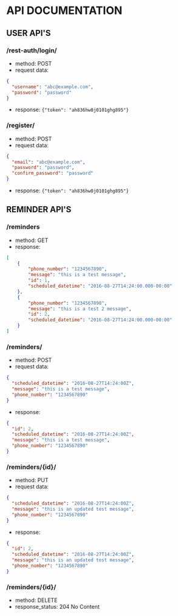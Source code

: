 # API DOCUMENTATION

## USER API'S

### /rest-auth/login/
- method: POST
- request data: 
```json
{
  "username": "abc@example.com",
  "password": "password"
}
```
- response: `{"token": "ah836hw0j0101ghg895"}`

### /register/
- method: POST
- request data:
```json
{
  "email": "abc@example.com",
  "password": "password",
  "confirm_password": "password"
}
```
- response: `{"token": "ah836hw0j0101ghg895"}`

## REMINDER API'S

### /reminders
- method: GET
- response: 
```json
[
    {
        "phone_number": "1234567890",
        "message": "this is a test message",
        "id": 1,
        "scheduled_datetime": "2016-08-27T14:24:00.000-00:00"
    },
    {
        "phone_number": "1234567890",
        "message": "this is a test 2 message",
        "id": 2,
        "scheduled_datetime": "2016-08-27T14:24:00.000-00:00"
    }
]
```

### /reminders/
- method: POST
- request data: 
```json
{
  "scheduled_datetime": "2016-08-27T14:24:00Z",
  "message": "this is a test message",
  "phone_number": "1234567890"
}
```
- response: 
```json
{
  "id": 2,
  "scheduled_datetime": "2016-08-27T14:24:00Z",
  "message": "this is a test message",
  "phone_number": "1234567890"
}
```

### /reminders/{id}/
- method: PUT
- request data: 
```json
{
  "scheduled_datetime": "2016-08-27T14:24:00Z",
  "message": "this is an updated test message",
  "phone_number": "1234567890"
}
```
- response: 
```json
{
  "id": 2,
  "scheduled_datetime": "2016-08-27T14:24:00Z",
  "message": "this is an updated test message",
  "phone_number": "1234567890"
}
```

### /reminders/{id}/
- method: DELETE
- response_status: 204 No Content
